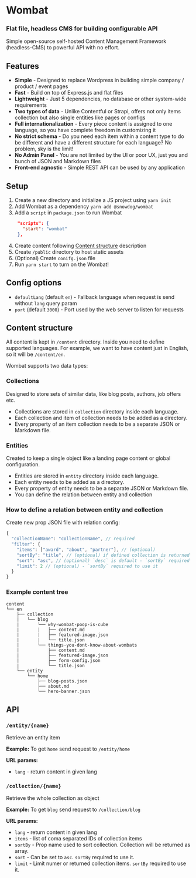 # Wombat
### Flat file, headless CMS for building configurable API
Simple open-source self-hosted Content Management Framework (headless-CMS) to powerful API with no effort.

## Features
- **Simple** - Designed to replace Wordpress in building simple company / product / event pages
- **Fast** - Build on top of Express.js and flat files
- **Lightweight** - Just 5 dependencies, no database or other system-wide requirements
- **Two types of data** - Unlike Contentful or Strapi, offers not only items collection but also single entities like pages or configs
- **Full internationalization** - Every piece content is assigned to one language, so you have complete freedom in customizing it
- **No strict schema** - Do you need each item within a content type to do be different and have a different structure for each language? No problem, sky is the limit!
- **No Admin Panel** - You are not limited by the UI or poor UX, just you and bunch of JSON and Markdown files
- **Front-end agnostic** - Simple REST API can be used by any application

## Setup
1. Create a new directory and initialize a JS project using `yarn init`
2. Add Wombat as a dependency `yarn add @snowdog/wombat`
3. Add a `script` in `package.json` to run Wombat
   ```json
    "scripts": {
      "start": "wombat"
    },
   ```
4. Create content following [Content structure](#content-structure) description
5. Create `/public` directory to host static assets
6. (Optional) Create `conifg.json` file
7. Run `yarn start` to turn on the Wombat!

## Config options
* `defaultLang` (default `en`) - Fallback language when request is send without `lang` query param
* `port` (default `3000`) - Port used by the web server to listen for requests

## Content structure
All content is kept in `/content` directory.
Inside you need to define supported languages. For example, we want to have content just in English, so it will be `/content/en`.

Wombat supports two data types:
### Collections
Designed to store sets of similar data, like blog posts, authors, job offers etc.
- Collections are stored in `collection` directory inside each language.
- Each collection and item of collection needs to be added as a directory.
- Every property of an item collection needs to be a separate JSON or Markdown file.

### Entities
Created to keep a single object like a landing page content or global configuration.
- Entities are stored in `entity` directory inside each language.
- Each entity needs to be added as a directory.
- Every property of entity needs to be a separate JSON or Markdown file.
- You can define the relation between entity and collection

### How to define a relation between entity and collection
Create new prop JSON file with relation config:
```js
{
  "collectionName": "collectionName", // required
  "filter": {
    "items": ["award", "about", "partner"], // (optional)
    "sortBy": "title", // (optional) if defined collection is returned as array
    "sort": "asc", // (optional) `desc` is default - `sortBy` required to use it
    "limit": 2 // (optional) - `sortBy` required to use it
  }
}
```

### Example content tree
```
content
└── en
    ├── collection
    |   └── blog
    |       └── why-wombat-poop-is-cube
    |       |   ├── content.md
    |       |   ├── featured-image.json
    |       |   └── title.json
    |       └── things-you-dont-know-about-wombats
    |           ├── content.md
    |           ├── featured-image.json
    |           ├── form-config.json
    |           └── title.json
    └── entity
        └── home
            ├── blog-posts.json
            ├── about.md
            └── hero-banner.json
```
## API
### `/entity/{name}`
Retrieve an entity item

**Example:**
To get `home` send request to `/entity/home`

**URL params:**
- `lang` - return content in given lang

### `/collection/{name}`
Retrieve the whole collection as object

**Example:**
To get `blog` send request to `/collection/blog`

**URL params:**
- `lang` - return content in given lang
- `items` - list of coma separated IDs of collection items
- `sortBy` - Prop name used to sort collection. Collection will be returned as array.
- `sort` - Can be set to `asc`. `sortBy` required to use it.
- `limit` - Limit numer or returned collection items. `sortBy` required to use it.
